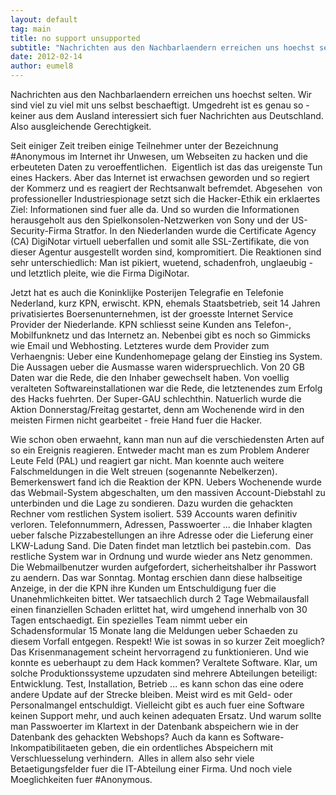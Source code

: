 ```yaml
---
layout: default
tag: main
title: no support unsupported
subtitle: "Nachrichten aus den Nachbarlaendern erreichen uns hoechst selten. Wir sind viel zu viel mit uns selbst beschaeftigt."
date: 2012-02-14
author: eumel8
---
```


<p>Nachrichten aus den Nachbarlaendern erreichen uns hoechst selten. Wir sind viel zu viel mit uns selbst beschaeftigt. Umgedreht ist es genau so - keiner aus dem Ausland interessiert sich fuer Nachrichten aus Deutschland. Also ausgleichende Gerechtigkeit.</p>
<p>Seit einiger Zeit treiben einige Teilnehmer unter der Bezeichnung #Anonymous im Internet ihr Unwesen, um Webseiten zu hacken und die erbeuteten Daten zu veroeffentlichen.  Eigentlich ist das das ureigenste Tun eines Hackers. Aber das Internet ist erwachsen geworden und so regiert der Kommerz und es reagiert der Rechtsanwalt befremdet. Abgesehen  von professioneller Industriespionage setzt sich die Hacker-Ethik ein erklaertes Ziel: Informationen sind fuer alle da. Und so wurden die Informationen herausgeholt aus den Spielkonsolen-Netzwerken von Sony und der US-Security-Firma Stratfor. In den Niederlanden wurde die Certificate Agency (CA) DigiNotar virtuell ueberfallen und somit alle SSL-Zertifikate, die von dieser Agentur ausgestellt worden sind, kompromitiert. Die Reaktionen sind sehr unterschiedlich: Man ist pikiert, wuetend, schadenfroh, unglaeubig - und letztlich pleite, wie die Firma DigiNotar.</p>
<p>Jetzt hat es auch die Koninklijke Posterijen Telegrafie en Telefonie Nederland, kurz KPN, erwischt. KPN, ehemals Staatsbetrieb, seit 14 Jahren privatisiertes Boersenunternehmen, ist der groesste Internet Service Provider der Niederlande. KPN schliesst seine Kunden ans Telefon-, Mobilfunknetz und das Internetz an. Nebenbei gibt es noch so Gimmicks wie Email und Webhosting. Letzteres wurde dem Provider zum Verhaengnis: Ueber eine Kundenhomepage gelang der Einstieg ins System. Die Aussagen ueber die Ausmasse waren widerspruechlich. Von 20 GB Daten war die Rede, die den Inhaber gewechselt haben. Von voellig veralteten Softwareinstallationen war die Rede, die letztenendes zum Erfolg des Hacks fuehrten. Der Super-GAU schlechthin. Natuerlich wurde die Aktion Donnerstag/Freitag gestartet, denn am Wochenende wird in den meisten Firmen nicht gearbeitet - freie Hand fuer die Hacker.</p>
<p>Wie schon oben erwaehnt, kann man nun auf die verschiedensten Arten auf so ein Ereignis reagieren. Entweder macht man es zum Problem Anderer Leute Feld (PAL) und reagiert gar nicht. Man koennte auch weitere Falschmeldungen in die Welt streuen (sogenannte Nebelkerzen). Bemerkenswert fand ich die Reaktion der KPN. Uebers Wochenende wurde das Webmail-System abgeschalten, um den massiven Account-Diebstahl zu unterbinden und die Lage zu sondieren. Dazu wurden die gehackten Rechner vom restlichen System isoliert. 539 Accounts waren definitiv verloren. Telefonnummern, Adressen, Passwoerter ... die Inhaber klagten ueber falsche Pizzabestellungen an ihre Adresse oder die Lieferung einer LKW-Ladung Sand. Die Daten findet man letztlich bei pastebin.com.  Das restliche System war in Ordnung und wurde wieder ans Netz genommen. Die Webmailbenutzer wurden aufgefordert, sicherheitshalber ihr Passwort zu aendern. Das war Sonntag. Montag erschien dann diese halbseitige Anzeige, in der die KPN ihre Kunden um Entschuldigung fuer die Unanehmlichkeiten bittet. Wer tatsaechlich durch 2 Tage Webmailausfall einen finanziellen Schaden erlittet hat, wird umgehend innerhalb von 30 Tagen entschaedigt. Ein spezielles Team nimmt ueber ein Schadensformular 15 Monate lang die Meldungen ueber Schaeden zu diesem Vorfall entgegen. Respekt! Wie ist sowas in so kurzer Zeit moeglich? Das Krisenmanagement scheint hervorragend zu funktionieren. Und wie konnte es ueberhaupt zu dem Hack kommen? Veraltete Software. Klar, um solche Produktionssysteme upzudaten sind mehrere Abteilungen beteiligt: Entwicklung. Test, Installation, Betrieb ... es kann schon das eine odere andere Update auf der Strecke bleiben. Meist wird es mit Geld- oder Personalmangel entschuldigt. Vielleicht gibt es auch fuer eine Software keinen Support mehr, und auch keinen adequaten Ersatz. Und warum sollte man Passwoerter im Klartext in der Datenbank abspeichern wie in der Datenbank des gehackten Webshops? Auch da kann es Software-Inkompatibilitaeten geben, die ein ordentliches Abspeichern mit Verschluesselung verhindern.  Alles in allem also sehr viele Betaetigungsfelder fuer die IT-Abteilung einer Firma. Und noch viele Moeglichkeiten fuer #Anonymous.</p>
